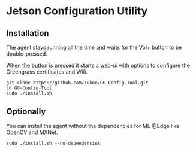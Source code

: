 # Jetson Configuration Utility

## Installation

The agent stays running all the time and waits for the Vol+ button to be double-pressed.

When the button is pressed it starts a web-ui with options to configure the Greengrass certificates and Wifi.

    git clone https://github.com/zukoo/GG-Config-Tool.git
    cd GG-Config-Tool
    sudo ./install.sh

## Optionally

You can install the agent without the dependencies for ML @Edge like OpenCV and MXNet.

    sudo ./install.sh --no-dependencies
